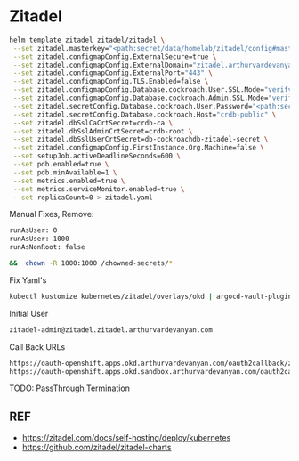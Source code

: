 # Zitadel

```bash
helm template zitadel zitadel/zitadel \
 --set zitadel.masterkey="<path:secret/data/homelab/zitadel/config#masterkey>" \
 --set zitadel.configmapConfig.ExternalSecure=true \
 --set zitadel.configmapConfig.ExternalDomain="zitadel.arthurvardevanyan.com" \
 --set zitadel.configmapConfig.ExternalPort="443" \
 --set zitadel.configmapConfig.TLS.Enabled=false \
 --set zitadel.configmapConfig.Database.cockroach.User.SSL.Mode="verify-full" \
 --set zitadel.configmapConfig.Database.cockroach.Admin.SSL.Mode="verify-full" \
 --set zitadel.secretConfig.Database.cockroach.User.Password="<path:secret/data/homelab/zitadel/config#db-password>" \
 --set zitadel.secretConfig.Database.cockroach.Host="crdb-public" \
 --set zitadel.dbSslCaCrtSecret=crdb-ca \
 --set zitadel.dbSslAdminCrtSecret=crdb-root \
 --set zitadel.dbSslUserCrtSecret=db-cockroachdb-zitadel-secret \
 --set zitadel.configmapConfig.FirstInstance.Org.Machine=false \
 --set setupJob.activeDeadlineSeconds=600 \
 --set pdb.enabled=true \
 --set pdb.minAvailable=1 \
 --set metrics.enabled=true \
 --set metrics.serviceMonitor.enabled=true \
 --set replicaCount=0 > zitadel.yaml
```

Manual Fixes, Remove:

```bash
runAsUser: 0
runAsUser: 1000
runAsNonRoot: false

&&  chown -R 1000:1000 /chowned-secrets/*
```

Fix Yaml's

```bash
kubectl kustomize kubernetes/zitadel/overlays/okd | argocd-vault-plugin generate - | kubectl apply -f -
```

Initial User

```bash
zitadel-admin@zitadel.zitadel.arthurvardevanyan.com
```

Call Back URLs

```bash
https://oauth-openshift.apps.okd.arthurvardevanyan.com/oauth2callback/zitadel
https://oauth-openshift.apps.okd.sandbox.arthurvardevanyan.com/oauth2callback/zitadel
```

TODO: PassThrough Termination

## REF

- <https://zitadel.com/docs/self-hosting/deploy/kubernetes>
- <https://github.com/zitadel/zitadel-charts>
